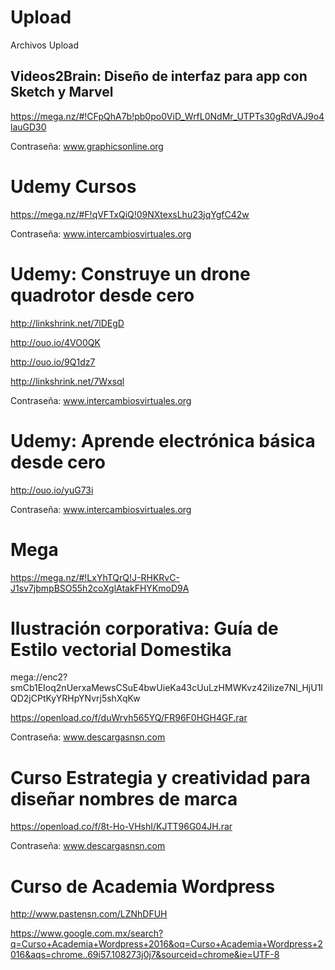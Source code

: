 # Upload
Archivos Upload

## Videos2Brain: Diseño de interfaz para app con Sketch y Marvel

https://mega.nz/#!CFpQhA7b!pb0po0ViD_WrfL0NdMr_UTPTs30gRdVAJ9o4lauGD30

Contraseña: www.graphicsonline.org

# Udemy Cursos

https://mega.nz/#F!qVFTxQiQ!09NXtexsLhu23jqYgfC42w

Contraseña: www.intercambiosvirtuales.org

# Udemy: Construye un drone quadrotor desde cero

http://linkshrink.net/7lDEgD

http://ouo.io/4VO0QK

http://ouo.io/9Q1dz7

http://linkshrink.net/7Wxsql

Contraseña: www.intercambiosvirtuales.org

# Udemy: Aprende electrónica básica desde cero

http://ouo.io/yuG73i

Contraseña: www.intercambiosvirtuales.org

# Mega

https://mega.nz/#!LxYhTQrQ!J-RHKRvC-J1sv7jbmpBSO55h2coXglAtakFHYKmoD9A

# Ilustración corporativa: Guía de Estilo vectorial Domestika

mega://enc2?smCb1EIoq2nUerxaMewsCSuE4bwUieKa43cUuLzHMWKvz42iIize7Nl_HjU1IQD2jCPtKyYRHpYNvrj5shXqKw

https://openload.co/f/duWrvh565YQ/FR96F0HGH4GF.rar

Contraseña: www.descargasnsn.com

# Curso Estrategia y creatividad para diseñar nombres de marca

https://openload.co/f/8t-Ho-VHshI/KJTT96G04JH.rar

Contraseña: www.descargasnsn.com

# Curso de Academia Wordpress

http://www.pastensn.com/LZNhDFUH

https://www.google.com.mx/search?q=Curso+Academia+Wordpress+2016&oq=Curso+Academia+Wordpress+2016&aqs=chrome..69i57.108273j0j7&sourceid=chrome&ie=UTF-8






